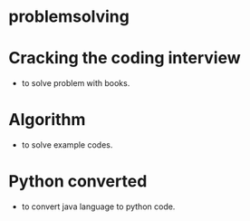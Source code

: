 # problemsolving

# Cracking the coding interview
 - to solve problem with books.
# Algorithm
 - to solve example codes.
# Python converted
 - to convert java language to python code.
